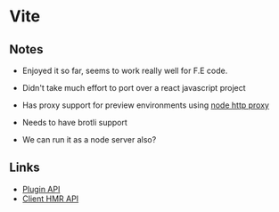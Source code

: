 # Vite

## Notes

- Enjoyed it so far, seems to work really well for F.E code.
- Didn't take much effort to port over a react javascript project

- Has proxy support for preview environments using [node http proxy](https://github.com/http-party/node-http-proxy#options)
- Needs to have brotli support
- We can run it as a node server also?

## Links

- [Plugin API](https://vitejs.dev/guide/api-plugin.html)
- [Client HMR API](https://vitejs.dev/guide/api-hmr.html)
